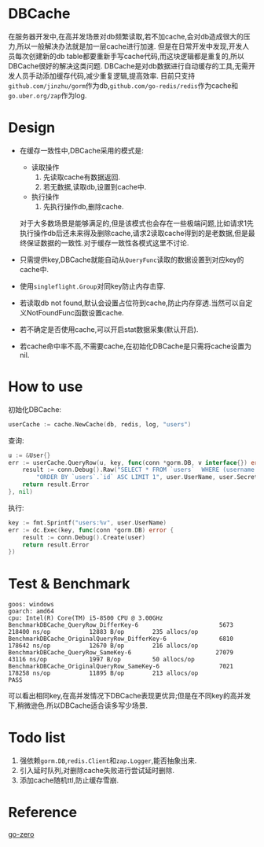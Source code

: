 # DBCache
在服务器开发中,在高并发场景对db频繁读取,若不加cache,会对db造成很大的压力,所以一般解决办法就是加一层cache进行加速.
但是在日常开发中发现,开发人员每次创建新的db table都要重新手写cache代码,而这块逻辑都是重复的,所以DBCache很好的解决这类问题.
DBCache是对db数据进行自动缓存的工具,无需开发人员手动添加缓存代码,减少重复逻辑,提高效率.
目前只支持`github.com/jinzhu/gorm`作为db,`github.com/go-redis/redis`作为cache和`go.uber.org/zap`作为log.

# Design
- 在缓存一致性中,DBCache采用的模式是:
  - 读取操作
      1. 先读取cache有数据返回.
      2. 若无数据,读取db,设置到cache中.
  - 执行操作
      1. 先执行操作db,删除cache.
      
  
  对于大多数场景是能够满足的,但是该模式也会存在一些极端问题,比如请求1先执行操作db后还未来得及删除cache,请求2读取cache得到的是老数据,但是最终保证数据的一致性.对于缓存一致性各模式这里不讨论.
- 只需提供key,DBCache就能自动从`QueryFunc`读取的数据设置到对应key的cache中.
- 使用`singleflight.Group`对同key防止内存击穿.
- 若读取db not found,默认会设置占位符到cache,防止内存穿透.当然可以自定义NotFoundFunc函数设置cache.
- 若不确定是否使用cache,可以开启stat数据采集(默认开启).
- 若cache命中率不高,不需要cache,在初始化DBCache是只需将cache设置为nil.

# How to use
初始化DBCache:
```go
userCache := cache.NewCache(db, redis, log, "users")
```
查询:
```go
u := &User{}
err := userCache.QueryRow(u, key, func(conn *gorm.DB, v interface{}) error {  
    result := conn.Debug().Raw("SELECT * FROM `users`  WHERE (username = ? AND secret = ?) "+
  		"ORDER BY `users`.`id` ASC LIMIT 1", user.UserName, user.Secret).Scan(v)
  	return result.Error
}, nil)
```
执行:
```go
key := fmt.Sprintf("users:%v", user.UserName)
err := dc.Exec(key, func(conn *gorm.DB) error {
	result := conn.Debug().Create(user)
	return result.Error
})
```

# Test & Benchmark
```
goos: windows
goarch: amd64
cpu: Intel(R) Core(TM) i5-8500 CPU @ 3.00GHz
BenchmarkDBCache_QueryRow_DifferKey-6                       5673            218400 ns/op           12883 B/op        235 allocs/op
BenchmarkDBCache_OriginalQueryRow_DifferKey-6               6810            178642 ns/op           12670 B/op        216 allocs/op
BenchmarkDBCache_QueryRow_SameKey-6                        27079             43116 ns/op            1997 B/op         50 allocs/op
BenchmarkDBCache_OriginalQueryRow_SameKey-6                 7021            178258 ns/op           11895 B/op        213 allocs/op
PASS
```
可以看出相同key,在高并发情况下DBCache表现更优异;但是在不同key的高并发下,稍微逊色.所以DBCache适合读多写少场景.

# Todo list
1. 强依赖`gorm.DB`,`redis.Client`和`zap.Logger`,能否抽象出来.
2. 引入延时队列,对删除cache失败进行尝试延时删除.
3. 添加cache随机ttl,防止缓存雪崩.



# Reference

[go-zero](https://github.com/zeromicro/go-zero)